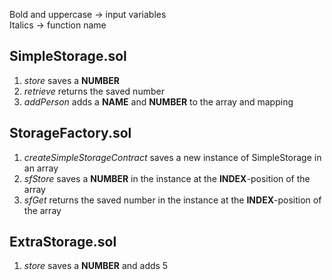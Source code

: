 Bold and uppercase -> input variables  
Italics -> function name  

## SimpleStorage.sol
1. *store* saves a **NUMBER**  
2. *retrieve* returns the saved number  
3. *addPerson* adds a **NAME** and **NUMBER** to the array and mapping  

## StorageFactory.sol
1. *createSimpleStorageContract* saves a new instance of SimpleStorage in an array  
2. *sfStore* saves a **NUMBER** in the instance at the **INDEX**-position of the array  
3. *sfGet* returns the saved number in the instance at the **INDEX**-position of the array  

## ExtraStorage.sol
1. *store* saves a **NUMBER** and adds 5